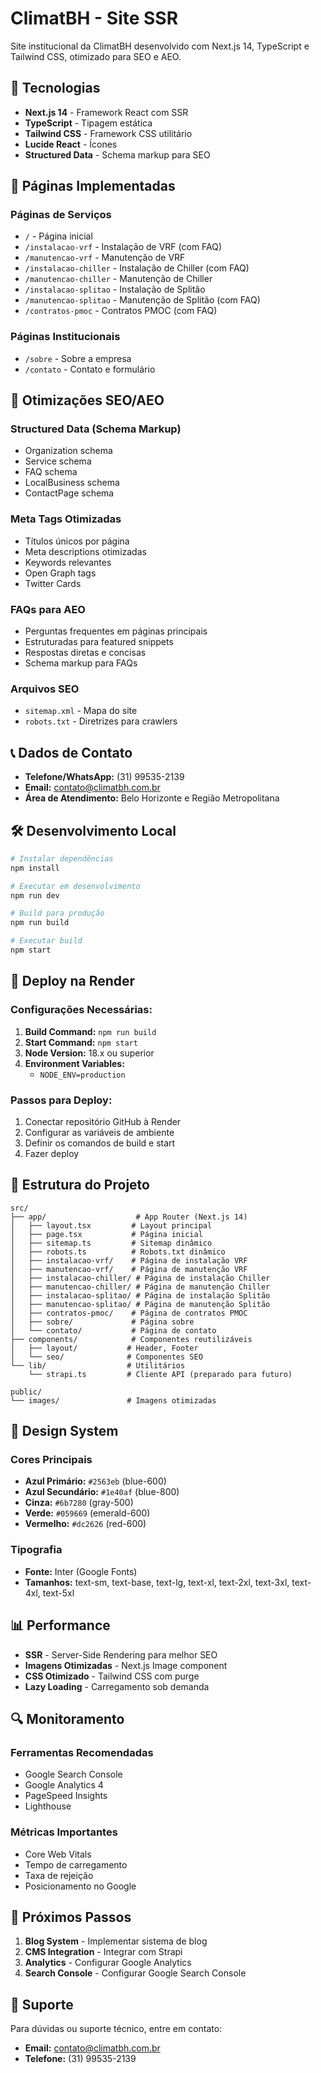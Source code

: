 # ClimatBH - Site SSR

Site institucional da ClimatBH desenvolvido com Next.js 14, TypeScript e Tailwind CSS, otimizado para SEO e AEO.

## 🚀 Tecnologias

- **Next.js 14** - Framework React com SSR
- **TypeScript** - Tipagem estática
- **Tailwind CSS** - Framework CSS utilitário
- **Lucide React** - Ícones
- **Structured Data** - Schema markup para SEO

## 📱 Páginas Implementadas

### Páginas de Serviços
- `/` - Página inicial
- `/instalacao-vrf` - Instalação de VRF (com FAQ)
- `/manutencao-vrf` - Manutenção de VRF
- `/instalacao-chiller` - Instalação de Chiller (com FAQ)
- `/manutencao-chiller` - Manutenção de Chiller
- `/instalacao-splitao` - Instalação de Splitão
- `/manutencao-splitao` - Manutenção de Splitão (com FAQ)
- `/contratos-pmoc` - Contratos PMOC (com FAQ)

### Páginas Institucionais
- `/sobre` - Sobre a empresa
- `/contato` - Contato e formulário

## 🎯 Otimizações SEO/AEO

### Structured Data (Schema Markup)
- Organization schema
- Service schema
- FAQ schema
- LocalBusiness schema
- ContactPage schema

### Meta Tags Otimizadas
- Títulos únicos por página
- Meta descriptions otimizadas
- Keywords relevantes
- Open Graph tags
- Twitter Cards

### FAQs para AEO
- Perguntas frequentes em páginas principais
- Estruturadas para featured snippets
- Respostas diretas e concisas
- Schema markup para FAQs

### Arquivos SEO
- `sitemap.xml` - Mapa do site
- `robots.txt` - Diretrizes para crawlers

## 📞 Dados de Contato

- **Telefone/WhatsApp:** (31) 99535-2139
- **Email:** contato@climatbh.com.br
- **Área de Atendimento:** Belo Horizonte e Região Metropolitana

## 🛠️ Desenvolvimento Local

```bash
# Instalar dependências
npm install

# Executar em desenvolvimento
npm run dev

# Build para produção
npm run build

# Executar build
npm start
```

## 🚀 Deploy na Render

### Configurações Necessárias:

1. **Build Command:** `npm run build`
2. **Start Command:** `npm start`
3. **Node Version:** 18.x ou superior
4. **Environment Variables:**
   - `NODE_ENV=production`

### Passos para Deploy:

1. Conectar repositório GitHub à Render
2. Configurar as variáveis de ambiente
3. Definir os comandos de build e start
4. Fazer deploy

## 📁 Estrutura do Projeto

```
src/
├── app/                    # App Router (Next.js 14)
│   ├── layout.tsx         # Layout principal
│   ├── page.tsx           # Página inicial
│   ├── sitemap.ts         # Sitemap dinâmico
│   ├── robots.ts          # Robots.txt dinâmico
│   ├── instalacao-vrf/    # Página de instalação VRF
│   ├── manutencao-vrf/    # Página de manutenção VRF
│   ├── instalacao-chiller/ # Página de instalação Chiller
│   ├── manutencao-chiller/ # Página de manutenção Chiller
│   ├── instalacao-splitao/ # Página de instalação Splitão
│   ├── manutencao-splitao/ # Página de manutenção Splitão
│   ├── contratos-pmoc/    # Página de contratos PMOC
│   ├── sobre/             # Página sobre
│   └── contato/           # Página de contato
├── components/            # Componentes reutilizáveis
│   ├── layout/           # Header, Footer
│   └── seo/              # Componentes SEO
└── lib/                  # Utilitários
    └── strapi.ts         # Cliente API (preparado para futuro)

public/
└── images/               # Imagens otimizadas
```

## 🎨 Design System

### Cores Principais
- **Azul Primário:** `#2563eb` (blue-600)
- **Azul Secundário:** `#1e40af` (blue-800)
- **Cinza:** `#6b7280` (gray-500)
- **Verde:** `#059669` (emerald-600)
- **Vermelho:** `#dc2626` (red-600)

### Tipografia
- **Fonte:** Inter (Google Fonts)
- **Tamanhos:** text-sm, text-base, text-lg, text-xl, text-2xl, text-3xl, text-4xl, text-5xl

## 📊 Performance

- **SSR** - Server-Side Rendering para melhor SEO
- **Imagens Otimizadas** - Next.js Image component
- **CSS Otimizado** - Tailwind CSS com purge
- **Lazy Loading** - Carregamento sob demanda

## 🔍 Monitoramento

### Ferramentas Recomendadas
- Google Search Console
- Google Analytics 4
- PageSpeed Insights
- Lighthouse

### Métricas Importantes
- Core Web Vitals
- Tempo de carregamento
- Taxa de rejeição
- Posicionamento no Google

## 📝 Próximos Passos

1. **Blog System** - Implementar sistema de blog
2. **CMS Integration** - Integrar com Strapi
3. **Analytics** - Configurar Google Analytics
4. **Search Console** - Configurar Google Search Console

## 🤝 Suporte

Para dúvidas ou suporte técnico, entre em contato:
- **Email:** contato@climatbh.com.br
- **Telefone:** (31) 99535-2139
